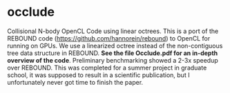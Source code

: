 # occlude
Collisional N-body OpenCL Code using linear octrees. This is a port of the REBOUND code (https://github.com/hannorein/rebound)  to OpenCL for running on GPUs. We use a linearized octree instead of the non-contiguous tree data structure in REBOUND. **See the file Occlude.pdf for an in-depth overview of the code**. Preliminary benchmarking showed a 2-3x speedup over REBOUND. This was completed for a summer project in graduate school, it was supposed to result in a scientific publication, but I unfortunately never got time to finish the paper.

